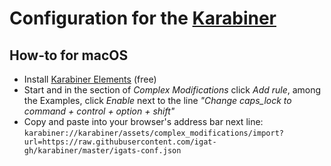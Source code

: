 # Configuration for the [Karabiner](https://pqrs.org/osx/karabiner/)


## How-to for macOS
* Install [Karabiner Elements](https://pqrs.org/osx/karabiner/index.html) (free)
* Start and in the section of _Complex Modifications_ click _Add rule_, among the Examples, click _Enable_ next to the line _"Change caps_lock to command + control + option + shift"_
* Copy and paste into your browser's address bar next line:
`karabiner://karabiner/assets/complex_modifications/import?url=https://raw.githubusercontent.com/igat-gh/karabiner/master/igats-conf.json`
